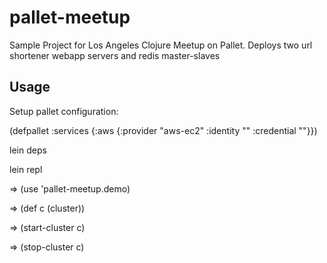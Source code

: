 # pallet-meetup

Sample Project for Los Angeles Clojure Meetup on Pallet.
Deploys two url shortener webapp servers and redis master-slaves

## Usage

Setup pallet configuration:

(defpallet
  :services
    {:aws {:provider "aws-ec2" 
           :identity "<access-key-id>"
           :credential "<secret-access-key>"}})

lein deps

lein repl

=> (use 'pallet-meetup.demo)

=> (def c (cluster))

=> (start-cluster c)

=> (stop-cluster c)

